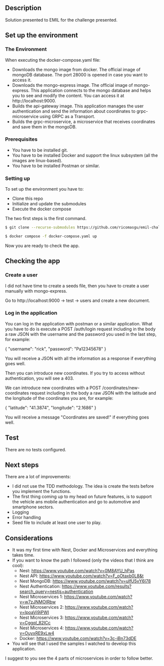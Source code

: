 ## Description

Solution presented to EMIL for the challenge presented.

## Set up the environment

### The Environment
When executing the docker-compose.yaml file:
 - Downloads the mongo image from docker. The official image of mongoDB database. The port 28000 is opened in case you want to access it.
 - Downloads the mongo-express image. The official image of mongo-express. This application connects to the mongo database and helps you to see and modify the content. You can access it at http://localhost:9000.
 - Builds the api-gateway image. This application manages the user authentication and send the information about coordinates to grpc-microservice using GRPC as a Transport.
 - Builds the grpc-microservice, a microservice that receives coordinates and save them in the mongoDB. 


### Prerequisites
 - You have to be installed git.
 - You have to be installed Docker and support the linux subsystem (all the images are linux-based).
 - You have to be installed Postman or similar.

### Setting up
To set up the environment you have to:
 - Clone this repo
 - Initialize and update the submodules
 - Execute the docker compose

The two first steps is the first command.

```bash
$ git clone --recurse-submodules https://github.com/ricomasgu/emil-challenge.git

$ docker compose -f docker-compose.yaml up
```
Now you are ready to check the app.

## Checking the app

### Create a user
I did not have time to create a seeds file, then you have to create a user manually with mongo-express.

Go to http://localhost:9000 -> test -> users and create a new document.

### Log in the application
You can log in the application with postman or a similar application.
What you have to do is execute a POST /auth/login request including in the body a raw JSON with the username and the password you used in the last step, for example:

{
  "username": "rick",
  "password": "Pa12345678"
}

You will receive a JSON with all the information as a response if everything goes well.

Then you can introduce new coordinates. If you try to access without authentication, you will see a 403.

We can introduce new coordinates with a POST /coordinates/new-coordinates request including in the body a raw JSON with the latitude and the longitude of the coordinates you are, for example:

{
  "latitude": "41.3874",
  "longitude": "2.1686"
}

You will receive a message "Coordinates are saved!" if everything goes well.

## Test

There are no tests configured.

## Next steps
There are a lot of improvements:
 - I did not use the TDD methodology. The idea is create the tests before you implement the functions.
 - The first thing coming up to my head on future features, is to support the vehicle ans mobile authentication and go to automotive and smartphone sectors.
 - Logging
 - Error handling
 - Seed file to include at least one user to play.

## Considerations
 - It was my first time with Nest, Docker and Microservices and everything takes time.
 - If you want to know the path I followed (only the videos that I think are cool):
   - Nest: https://www.youtube.com/watch?v=0M8AYU_hPas
   - Nest API: https://www.youtube.com/watch?v=F_oOtaxb0L8&t
   - Nest MongoDB: https://www.youtube.com/watch?v=ulfU5vY6I78
   - Nest Authentication: https://www.youtube.com/results?search_query=nestjs+authentication
   - Nest Microservices 1: https://www.youtube.com/watch?v=w7zJNMOIRbw
   - Nest Microservices 2: https://www.youtube.com/watch?v=IpoaVi9iPWI
   - Nest Microservices 3: https://www.youtube.com/watch?v=CggqI_82ICc
   - Nest Microservices 4: https://www.youtube.com/watch?v=OuyxRE9xLw4 
   - Docker: https://www.youtube.com/watch?v=3c-iBn73dDE
 - You will see that I used the samples I watched to develop this application.

I suggest to you see the 4 parts of microservices in order to follow better.